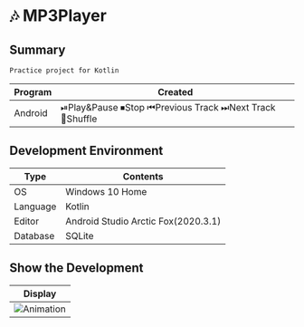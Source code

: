 # 🎶 MP3Player

Summary
-------------
```
Practice project for Kotlin
```

|Program|Created|
|---|-----------------------------------------|
|Android|⏯Play&Pause ⏹Stop ⏮Previous Track ⏭Next Track 🔀Shuffle|


Development Environment
-------------
|Type|Contents|
|---|------------------|
|OS|Windows 10 Home|
|Language|Kotlin|
|Editor|Android Studio Arctic Fox(2020.3.1)|
|Database|SQLite|


Show the Development
-------------
|Display|
|---|
|![Animation](https://user-images.githubusercontent.com/92260581/203816044-71c51098-8ad5-4422-9650-def60b13c77d.gif)|
